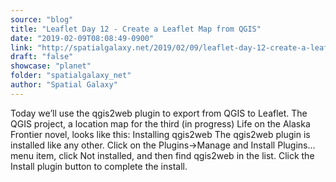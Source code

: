 ```yaml
---
source: "blog"
title: "Leaflet Day 12 - Create a Leaflet Map from QGIS"
date: "2019-02-09T08:08:49-0900"
link: "http://spatialgalaxy.net/2019/02/09/leaflet-day-12-create-a-leaflet-map-from-qgis/"
draft: "false"
showcase: "planet"
folder: "spatialgalaxy_net"
author: "Spatial Galaxy"
---
```


Today we&rsquo;ll use the qgis2web plugin to export from QGIS to Leaflet. The QGIS project, a location map for the third (in progress) Life on the Alaska Frontier novel, looks like this:
Installing qgis2web The qgis2web plugin is installed like any other. Click on the Plugins-&gt;Manage and Install Plugins... menu item, click Not installed, and then find qgis2web in the list. Click the Install plugin button to complete the install.
